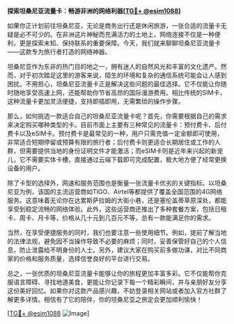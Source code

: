 **探索坦桑尼亚流量卡：畅游非洲的网络利器[[TG💪+ @esim1088](https://t.me/s/esim1088)]**

如果你正计划前往坦桑尼亚，无论是商务出行还是休闲旅游，一张合适的流量卡无疑是必不可少的。在非洲这片神秘而充满活力的土地上，网络连接不仅是一种便利，更是探索未知、保持联系的重要保障。今天，我们就来聊聊坦桑尼亚流量卡——这款专为旅行者打造的网络神器。

坦桑尼亚作为东非的热门目的地之一，拥有迷人的自然风光和丰富的文化遗产。然而，对于初次踏足这里的游客来说，陌生的环境和复杂的通信系统可能会让人感到困扰。不用担心，坦桑尼亚流量卡正是解决这些问题的最佳选择。它不仅能让你随时随地享受高速上网，还能帮助你节省高昂的国际漫游费用。相比传统的SIM卡，这种流量卡更加灵活便捷，支持即插即用，无需繁琐的操作步骤。

那么，如何挑选一款适合自己的坦桑尼亚流量卡呢？首先，你需要根据自己的需求来决定购买哪种类型的卡。目前市面上主要有三种常见的流量卡：预付费卡、后付费卡以及eSIM卡。预付费卡是最常见的一种，用户只需充值一定金额即可使用，非常适合短期停留或预算有限的旅行者；后付费卡则更适合长期居住或工作的人群，但需要提供当地的身份证明文件才能激活；而eSIM卡则是近年来兴起的新宠儿，它不需要实体卡槽，直接通过云端下载即可完成配置，极大地方便了经常更换设备的用户。

除了卡型的选择外，网速和服务范围也是衡量一张流量卡优劣的关键指标。以坦桑尼亚为例，该国的主流运营商如TIGO、Airtel等都提供了覆盖全国范围的4G网络服务。这意味着无论你在达累斯萨拉姆的大街小巷，还是塞伦盖蒂草原深处，都能享受到稳定流畅的网络体验。此外，这些运营商还推出了多种套餐方案，包括日租卡、周卡、月卡等，价格从几十元到几百元不等，总有一款能满足你的需求。

当然，在享受便捷服务的同时，我们也要注意一些使用细节。例如，提前了解当地的法律法规，避免因不当操作导致不必要的麻烦；同时，妥善保管好自己的个人信息，防止泄露给不明身份的人士。另外，建议大家在购买前多做功课，对比不同商家的价格和服务质量，选择信誉良好的平台进行交易。

总之，一张优质的坦桑尼亚流量卡能够让你的旅程更加丰富多彩。它不仅能帮你克服语言障碍、寻找地道美食，更能让你记录下每一个精彩瞬间，并与亲朋好友分享这份美好回忆。如果你对这款产品感兴趣，不妨登录相关网站或者加入官方社群了解更多详情。相信有了它的陪伴，你的坦桑尼亚之旅定会更加顺利愉快！

[[TG💪+ @esim1088](https://t.me/s/esim1088) ![Image](https://i.postimg.cc/4NQfJmqS/Snipaste-2025-05-13-00-14-12.png)]